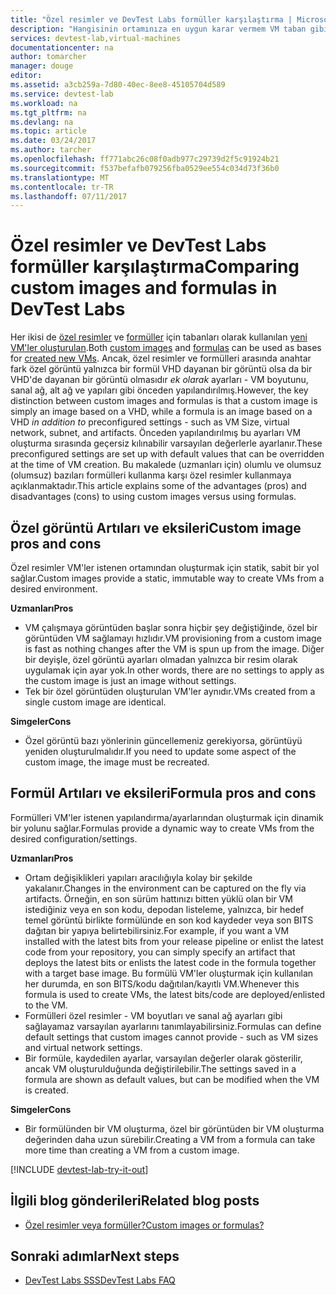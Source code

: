 ```yaml
---
title: "Özel resimler ve DevTest Labs formüller karşılaştırma | Microsoft Docs"
description: "Hangisinin ortamınıza en uygun karar vermem VM taban gibi özel resimler ve formülleri arasındaki farklar hakkında bilgi edinin."
services: devtest-lab,virtual-machines
documentationcenter: na
author: tomarcher
manager: douge
editor: 
ms.assetid: a3cb259a-7d80-40ec-8ee8-45105704d589
ms.service: devtest-lab
ms.workload: na
ms.tgt_pltfrm: na
ms.devlang: na
ms.topic: article
ms.date: 03/24/2017
ms.author: tarcher
ms.openlocfilehash: ff771abc26c08f0adb977c29739d2f5c91924b21
ms.sourcegitcommit: f537befafb079256fba0529ee554c034d73f36b0
ms.translationtype: MT
ms.contentlocale: tr-TR
ms.lasthandoff: 07/11/2017
---
```

# <a name="comparing-custom-images-and-formulas-in-devtest-labs"></a><span data-ttu-id="9a44e-103">Özel resimler ve DevTest Labs formüller karşılaştırma</span><span class="sxs-lookup"><span data-stu-id="9a44e-103">Comparing custom images and formulas in DevTest Labs</span></span>
<span data-ttu-id="9a44e-104">Her ikisi de [özel resimler](devtest-lab-create-template.md) ve [formüller](devtest-lab-manage-formulas.md) için tabanları olarak kullanılan [yeni VM'ler oluşturulan](devtest-lab-add-vm-with-artifacts.md).</span><span class="sxs-lookup"><span data-stu-id="9a44e-104">Both [custom images](devtest-lab-create-template.md) and [formulas](devtest-lab-manage-formulas.md) can be used as bases for [created new VMs](devtest-lab-add-vm-with-artifacts.md).</span></span> <span data-ttu-id="9a44e-105">Ancak, özel resimler ve formülleri arasında anahtar fark özel görüntü yalnızca bir formül VHD dayanan bir görüntü olsa da bir VHD'de dayanan bir görüntü olmasıdır *ek olarak* ayarları - VM boyutunu, sanal ağ, alt ağ ve yapıları gibi önceden yapılandırılmış.</span><span class="sxs-lookup"><span data-stu-id="9a44e-105">However, the key distinction between custom images and formulas is that a custom image is simply an image based on a VHD, while a formula is an image based on a VHD *in addition to* preconfigured settings - such as VM Size, virtual network, subnet, and artifacts.</span></span> <span data-ttu-id="9a44e-106">Önceden yapılandırılmış bu ayarları VM oluşturma sırasında geçersiz kılınabilir varsayılan değerlerle ayarlanır.</span><span class="sxs-lookup"><span data-stu-id="9a44e-106">These preconfigured settings are set up with default values that can be overridden at the time of VM creation.</span></span> <span data-ttu-id="9a44e-107">Bu makalede (uzmanları için) olumlu ve olumsuz (olumsuz) bazıları formülleri kullanma karşı özel resimler kullanmaya açıklanmaktadır.</span><span class="sxs-lookup"><span data-stu-id="9a44e-107">This article explains some of the advantages (pros) and disadvantages (cons) to using custom images versus using formulas.</span></span>

## <a name="custom-image-pros-and-cons"></a><span data-ttu-id="9a44e-108">Özel görüntü Artıları ve eksileri</span><span class="sxs-lookup"><span data-stu-id="9a44e-108">Custom image pros and cons</span></span>
<span data-ttu-id="9a44e-109">Özel resimler VM'ler istenen ortamından oluşturmak için statik, sabit bir yol sağlar.</span><span class="sxs-lookup"><span data-stu-id="9a44e-109">Custom images provide a static, immutable way to create VMs from a desired environment.</span></span> 

<span data-ttu-id="9a44e-110">**Uzmanları**</span><span class="sxs-lookup"><span data-stu-id="9a44e-110">**Pros**</span></span>

* <span data-ttu-id="9a44e-111">VM çalışmaya görüntüden başlar sonra hiçbir şey değiştiğinde, özel bir görüntüden VM sağlamayı hızlıdır.</span><span class="sxs-lookup"><span data-stu-id="9a44e-111">VM provisioning from a custom image is fast as nothing changes after the VM is spun up from the image.</span></span> <span data-ttu-id="9a44e-112">Diğer bir deyişle, özel görüntü ayarları olmadan yalnızca bir resim olarak uygulamak için ayar yok.</span><span class="sxs-lookup"><span data-stu-id="9a44e-112">In other words, there are no settings to apply as the custom image is just an image without settings.</span></span> 
* <span data-ttu-id="9a44e-113">Tek bir özel görüntüden oluşturulan VM'ler aynıdır.</span><span class="sxs-lookup"><span data-stu-id="9a44e-113">VMs created from a single custom image are identical.</span></span>

<span data-ttu-id="9a44e-114">**Simgeler**</span><span class="sxs-lookup"><span data-stu-id="9a44e-114">**Cons**</span></span>

* <span data-ttu-id="9a44e-115">Özel görüntü bazı yönlerinin güncellemeniz gerekiyorsa, görüntüyü yeniden oluşturulmalıdır.</span><span class="sxs-lookup"><span data-stu-id="9a44e-115">If you need to update some aspect of the custom image, the image must be recreated.</span></span>  

## <a name="formula-pros-and-cons"></a><span data-ttu-id="9a44e-116">Formül Artıları ve eksileri</span><span class="sxs-lookup"><span data-stu-id="9a44e-116">Formula pros and cons</span></span>
<span data-ttu-id="9a44e-117">Formülleri VM'ler istenen yapılandırma/ayarlarından oluşturmak için dinamik bir yolunu sağlar.</span><span class="sxs-lookup"><span data-stu-id="9a44e-117">Formulas provide a dynamic way to create VMs from the desired configuration/settings.</span></span>

<span data-ttu-id="9a44e-118">**Uzmanları**</span><span class="sxs-lookup"><span data-stu-id="9a44e-118">**Pros**</span></span>

* <span data-ttu-id="9a44e-119">Ortam değişiklikleri yapıları aracılığıyla kolay bir şekilde yakalanır.</span><span class="sxs-lookup"><span data-stu-id="9a44e-119">Changes in the environment can be captured on the fly via artifacts.</span></span> <span data-ttu-id="9a44e-120">Örneğin, en son sürüm hattınızı bitten yüklü olan bir VM istediğiniz veya en son kodu, depodan listeleme, yalnızca, bir hedef temel görüntü birlikte formülünde en son kod kaydeder veya son BITS dağıtan bir yapıya belirtebilirsiniz.</span><span class="sxs-lookup"><span data-stu-id="9a44e-120">For example, if you want a VM installed with the latest bits from your release pipeline or enlist the latest code from your repository, you can simply specify an artifact that deploys the latest bits or enlists the latest code in the formula together with a target base image.</span></span> <span data-ttu-id="9a44e-121">Bu formülü VM'ler oluşturmak için kullanılan her durumda, en son BITS/kodu dağıtılan/kayıtlı VM.</span><span class="sxs-lookup"><span data-stu-id="9a44e-121">Whenever this formula is used to create VMs, the latest bits/code are deployed/enlisted to the VM.</span></span> 
* <span data-ttu-id="9a44e-122">Formülleri özel resimler - VM boyutları ve sanal ağ ayarları gibi sağlayamaz varsayılan ayarlarını tanımlayabilirsiniz.</span><span class="sxs-lookup"><span data-stu-id="9a44e-122">Formulas can define default settings that custom images cannot provide - such as VM sizes and virtual network settings.</span></span> 
* <span data-ttu-id="9a44e-123">Bir formüle, kaydedilen ayarlar, varsayılan değerler olarak gösterilir, ancak VM oluşturulduğunda değiştirilebilir.</span><span class="sxs-lookup"><span data-stu-id="9a44e-123">The settings saved in a formula are shown as default values, but can be modified when the VM is created.</span></span> 

<span data-ttu-id="9a44e-124">**Simgeler**</span><span class="sxs-lookup"><span data-stu-id="9a44e-124">**Cons**</span></span>

* <span data-ttu-id="9a44e-125">Bir formülünden bir VM oluşturma, özel bir görüntüden bir VM oluşturma değerinden daha uzun sürebilir.</span><span class="sxs-lookup"><span data-stu-id="9a44e-125">Creating a VM from a formula can take more time than creating a VM from a custom image.</span></span>

[!INCLUDE [devtest-lab-try-it-out](../../includes/devtest-lab-try-it-out.md)]

## <a name="related-blog-posts"></a><span data-ttu-id="9a44e-126">İlgili blog gönderileri</span><span class="sxs-lookup"><span data-stu-id="9a44e-126">Related blog posts</span></span>
* [<span data-ttu-id="9a44e-127">Özel resimler veya formüller?</span><span class="sxs-lookup"><span data-stu-id="9a44e-127">Custom images or formulas?</span></span>](https://blogs.msdn.microsoft.com/devtestlab/2016/04/06/custom-images-or-formulas/)

## <a name="next-steps"></a><span data-ttu-id="9a44e-128">Sonraki adımlar</span><span class="sxs-lookup"><span data-stu-id="9a44e-128">Next steps</span></span>
- [<span data-ttu-id="9a44e-129">DevTest Labs SSS</span><span class="sxs-lookup"><span data-stu-id="9a44e-129">DevTest Labs FAQ</span></span>](devtest-lab-faq.md)